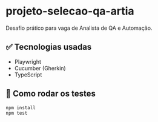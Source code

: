 # projeto-selecao-qa-artia

Desafio prático para vaga de Analista de QA e Automação.

## ✅ Tecnologias usadas

- Playwright
- Cucumber (Gherkin)
- TypeScript

## 🚀 Como rodar os testes

```bash
npm install
npm test